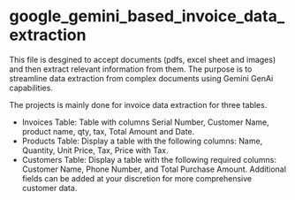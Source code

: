 # google_gemini_based_invoice_data_extraction

This file is desgined to accept documents (pdfs, excel sheet and images) and then extract relevant information from them. The purpose is to streamline data extraction from complex documents using Gemini GenAi capabilities.

The projects is mainly done for invoice data extraction for three tables. 
- Invoices Table: Table with columns Serial Number, Customer Name, product name, qty,
tax, Total Amount and Date. 
- Products Table: Display a table with the following columns: Name, Quantity, Unit Price,
Tax, Price with Tax. 
- Customers Table: Display a table with the following required columns: Customer Name,
Phone Number, and Total Purchase Amount. Additional fields can be added at your
discretion for more comprehensive customer data.
